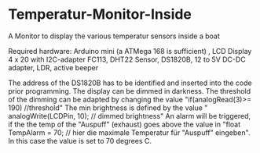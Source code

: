 # Temperatur-Monitor-Inside
A Monitor to display the various temperatur sensors inside a boat

Required hardware: Arduino mini (a ATMega 168 is sufficient) , LCD Display 4 x 20 with I2C-adapter FC113, DHT22 Sensor, DS1820B, 12 to 5V DC-DC adapter, LDR, active beeper

The address of the DS1820B has to be identified and inserted into the code prior programming. The display can be dimmed in darkness. The threshold of the dimming can be adapted by changing the value "if(analogRead(3)>= 190) //threshold" The min brightness is defined by the value " analogWrite(LCDPin, 10); // dimmed brightness"
An alarm will be triggered, if the the temp of the "Auspuff" (exhaust) goes above the value in "float TempAlarm = 70; // hier die maximale Temperatur für "Auspuff" eingeben". In this case the value is set to 70 degrees C.
